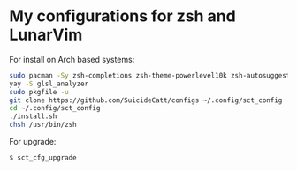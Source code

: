 # My configurations for zsh and LunarVim

For install on Arch based systems:
```sh
sudo pacman -Sy zsh-completions zsh-theme-powerlevel10k zsh-autosuggestions zsh-syntax-highlighting pkgfile git zsh neovim python python-pynvim
yay -S glsl_analyzer 
sudo pkgfile -u
git clone https://github.com/SuicideCatt/configs ~/.config/sct_config
cd ~/.config/sct_config
./install.sh
chsh /usr/bin/zsh
```
For upgrade:
```sh
$ sct_cfg_upgrade
```

